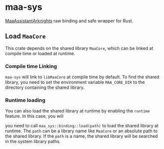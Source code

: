 # maa-sys

[MaaAssistantArknights](https://github.com/MaaAssistantArknights/MaaAssistantArknights) raw binding and safe wrapper for Rust.

## Load `MaaCore`

This crate depends on the shared library `MaaCore`, which can be linked at compile time or loaded at runtime.

### Compile time Linking

`maa-sys` will link to `libMaaCore` at compile time by default. To find the shared library, you need to set the environment variable `MAA_CORE_DIR` to the directory containing the shared library.

### Runtime loading

You can also load the shared library at runtime by enabling the `runtime` feature. In this case, you will

you need to call `maa_sys::binding::load(path)` to load the shared library at runtime. The `path` can be a library name like `MaaCore` or an absolute path to the shared library. If the `path` is a name, the shared library will be searched in the system library paths.

<!-- markdownlint-disable-file MD013 -->
